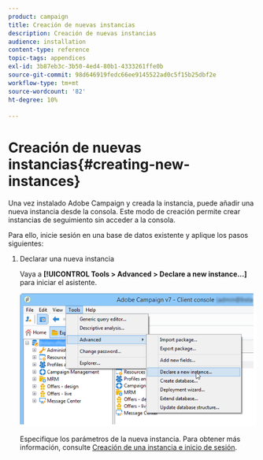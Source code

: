 ```yaml
---
product: campaign
title: Creación de nuevas instancias
description: Creación de nuevas instancias
audience: installation
content-type: reference
topic-tags: appendices
exl-id: 3b87eb3c-3b50-4ed4-80b1-4333261ffe0b
source-git-commit: 98d646919fedc66ee9145522ad0c5f15b25dbf2e
workflow-type: tm+mt
source-wordcount: '82'
ht-degree: 10%

---
```


# Creación de nuevas instancias{#creating-new-instances}

Una vez instalado Adobe Campaign y creada la instancia, puede añadir una nueva instancia desde la consola. Este modo de creación permite crear instancias de seguimiento sin acceder a la consola.

Para ello, inicie sesión en una base de datos existente y aplique los pasos siguientes:

1. Declarar una nueva instancia

   Vaya a **[!UICONTROL Tools > Advanced > Declare a new instance...]** para iniciar el asistente.

   ![](assets/s_ncs_install_declare_instance_menu.png)

   Especifique los parámetros de la nueva instancia. Para obtener más información, consulte [Creación de una instancia e inicio de sesión](../../installation/using/creating-an-instance-and-logging-on.md).
